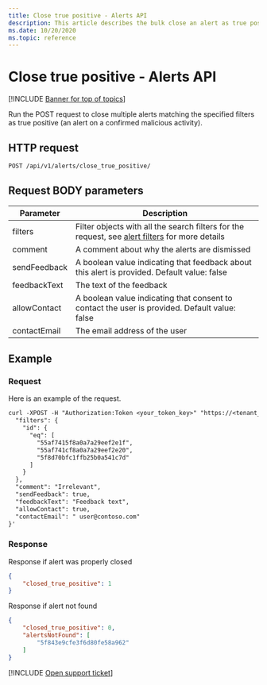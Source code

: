 ```yaml
---
title: Close true positive - Alerts API
description: This article describes the bulk close an alert as true positive request in Cloud App Security's Alerts API.
ms.date: 10/20/2020
ms.topic: reference
---
```

# Close true positive - Alerts API

[!INCLUDE [Banner for top of topics](includes/banner.md)]

Run the POST request to close multiple alerts matching the specified filters as true positive (an alert on a confirmed malicious activity).

## HTTP request

```rest
POST /api/v1/alerts/close_true_positive/
```

## Request BODY parameters

| Parameter | Description |
| --- | --- |
| filters | Filter objects with all the search filters for the request, see [alert filters](api-alerts.md#filters) for more details |
| comment | A comment about why the alerts are dismissed |
| sendFeedback | A boolean value indicating that feedback about this alert is provided. Default value: false |
| feedbackText | The text of the feedback |
| allowContact | A boolean value indicating that consent to contact the user is provided. Default value: false |
| contactEmail | The email address of the user |

## Example

### Request

Here is an example of the request.

```rest
curl -XPOST -H "Authorization:Token <your_token_key>" "https://<tenant_id>.<tenant_region>.contoso.com/api/v1/alerts/close_true_positive" -d '{
  "filters": {
    "id": {
      "eq": [
        "55af7415f8a0a7a29eef2e1f",
        "55af741cf8a0a7a29eef2e20",
        "5f8d70bfc1ffb25b0a541c7d"
      ]
    }
  },
  "comment": "Irrelevant",
  "sendFeedback": true,
  "feedbackText": "Feedback text",
  "allowContact": true,
  "contactEmail": " user@contoso.com"
}'
```

### Response

Response if alert was properly closed

```json
{
    "closed_true_positive": 1
}
```

Response if alert not found

```json
{
    "closed_true_positive": 0,
    "alertsNotFound": [
        "5f843e9cfe3f6d80fe58a962"
    ]
}
```

[!INCLUDE [Open support ticket](includes/support.md)]
